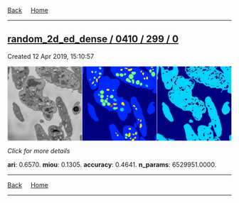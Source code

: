 
[Back](..)&nbsp;&nbsp;&nbsp;&nbsp;&nbsp;[Home](https://leapmanlab.github.io/snapshots)

---

<div class="summary"><a href="0"><h2>random_2d_ed_dense / 0410 / 299 / 0</h2></a><p>Created 12 Apr 2019, 15:10:57
</p><a href="0"><img src="0/media/summary.png" align="center"></a><p>
<i>Click for more details</i>
</p></div>

**ari**: 0.6570. **miou**: 0.1305. **accuracy**: 0.4641. **n_params**: 6529951.0000. 

---

[Back](..)&nbsp;&nbsp;&nbsp;&nbsp;&nbsp;[Home](https://leapmanlab.github.io/snapshots)

---